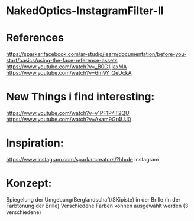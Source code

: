 # NakedOptics-InstagramFilter-ll




# References
https://sparkar.facebook.com/ar-studio/learn/documentation/before-you-start/basics/using-the-face-reference-assets
https://www.youtube.com/watch?v=_B0G1jIaxMA
https://www.youtube.com/watch?v=6m9Y_QeUckA

# New Things i find interesting:
https://www.youtube.com/watch?v=v1PF1P4T2QU
https://www.youtube.com/watch?v=Axam9Gr4UJ0

# Inspiration:
https://www.instagram.com/sparkarcreators/?hl=de
Instagram


# Konzept:
Spiegelung der Umgebung(Berglandschaft/SKipiste) in der Brille (in der Farbtönung der Brille)
Verschiedene Farben können ausgewählt werden (3 verschiedene)
